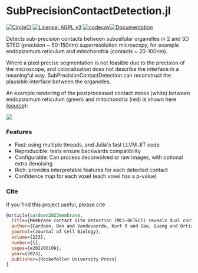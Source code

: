 # SubPrecisionContactDetection.jl
[![CircleCI](https://dl.circleci.com/status-badge/img/gh/bencardoen/SubPrecisionContactDetection.jl/tree/main.svg?style=svg)](https://dl.circleci.com/status-badge/redirect/gh/bencardoen/SubPrecisionContactDetection.jl/tree/main) [![License: AGPL v3](https://img.shields.io/badge/License-AGPL_v3-blue.svg)](https://www.gnu.org/licenses/agpl-3.0) [![codecov](https://codecov.io/gh/bencardoen/SubPrecisionContactDetection.jl/branch/main/graph/badge.svg?token=HJ7KIHBZC0)](https://codecov.io/gh/bencardoen/SubPrecisionContactDetection.jl)[![Documentation](https://img.shields.io/badge/docs-stable-blue.svg)](https://bencardoen.github.io/SubPrecisionContactDetection.jl/dev/)

Detects sub-precision contacts between subcellular organelles in 2 and 3D STED (precision ~ 50-150nm)
superresolution microscopy, for example endoplasmum reticulum and mitochondria (contacts ~ 20-100nm).

Where a pixel precise segmentation is not feasible due to the precision of the microscope, and colocalization does not describe the interface in a meaningful way, SubPrecisionContactDetection can reconstruct the plausible interface between the organelles.

An example rendering of the postprocessed contact zones (white) between endoplasmum reticulum (green) and mitochondria (red) is shown here [(source)](https://www.biorxiv.org/content/10.1101/2022.06.23.497346v1.full.pdf):

![](example.png)

### Features
- Fast: using multiple threads, and Julia's fast LLVM JIT code
- Reproducible: tests ensure backwards compatibility
- Configurable: Can process deconvolved or raw images, with optional extra denoising
- Rich: provides interpretable features for each detected contact
- Confidence map for each voxel (each voxel has a p-value)


### Cite
If you find this project useful, please cite
```bibtex
@article{cardoen2023membrane,
  title={Membrane contact site detection (MCS-DETECT) reveals dual control of rough mitochondria--ER contacts},
  author={Cardoen, Ben and Vandevoorde, Kurt R and Gao, Guang and Ortiz-Silva, Milene and Alan, Parsa and Liu, William and Tiliakou, Ellie and Vogl, A Wayne and Hamarneh, Ghassan and Nabi, Ivan R},
  journal={Journal of Cell Biology},
  volume={223},
  number={1},
  pages={e202206109},
  year={2023},
  publisher={Rockefeller University Press}
}
```

